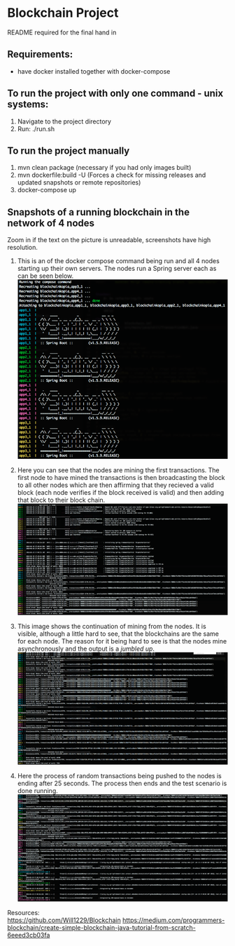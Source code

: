 # Blockchain Project
README required for the final hand in  

## Requirements:
- have docker installed together with docker-compose

## To run the project with only one command - unix systems:
1. Navigate to the project directory
2. Run: ./run.sh 

## To run the project manually
1. mvn clean package (necessary if you had only images built)
2. mvn dockerfile:build -U (Forces a check for missing releases and updated snapshots or remote repositories)
3. docker-compose up

## Snapshots of a running blockchain in the network of 4 nodes
Zoom in if the text on the picture is unreadable, screenshots have high resolution.

1. This is an of the docker compose command being run and all 4 nodes starting up their own servers. The nodes run a Spring server each as can be seen below.
![alt text](https://github.com/HackerNews-lsd2017/block-chain/blob/master/imgs/Screen%20Shot%202018-01-19%20at%2018.54.34.png)

2. Here you can see that the nodes are mining the first transactions. The first node to have mined the transactions is then broadcasting the block to all other nodes which are then affirming that they recieved a valid block (each node verifies if the block received is valid) and then adding that block to their block chain.
![alt text](https://github.com/HackerNews-lsd2017/block-chain/blob/master/imgs/Screen%20Shot%202018-01-19%20at%2018.50.48.png)

3. This image shows the continuation of mining from the nodes. It is visible, although a little hard to see, that the blockchains are the same for each node. The reason for it being hard to see is that the nodes mine asynchronously and the output is a *jumbled up*.  
![alt text](https://github.com/HackerNews-lsd2017/block-chain/blob/master/imgs/Screen%20Shot%202018-01-19%20at%2018.52.34.png)

4. Here the process of random transactions being pushed to the nodes is ending after 25 seconds. The process then ends and the test scenario is done running.
![alt text](https://github.com/HackerNews-lsd2017/block-chain/blob/master/imgs/Screen%20Shot%202018-01-19%20at%2018.53.07.png)

Resources:    
https://github.com/Will1229/Blockchain
https://medium.com/programmers-blockchain/create-simple-blockchain-java-tutorial-from-scratch-6eeed3cb03fa
